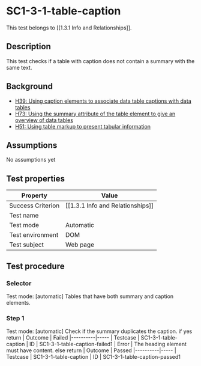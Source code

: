 
# SC1-3-1-table-caption 
This test belongs to [[1.3.1 Info and Relationships]].

## Description
This test checks if a table with caption does not contain a summary with the same text.

## Background
- [H39: Using caption elements to associate data table captions with data tables](http://www.w3.org/TR/WCAG20-TECHS/H39.html)
- [H73: Using the summary attribute of the table element to give an overview of data tables](http://www.w3.org/TR/2015/NOTE-WCAG20-TECHS-20150226/H73.html)
- [H51: Using table markup to present tabular information](http://www.w3.org/TR/2015/NOTE-WCAG20-TECHS-20150226/H51.html)

## Assumptions
No assumptions yet

## Test properties
| Property          | Value
|-------------------|----
| Success Criterion | [[1.3.1 Info and Relationships]]
| Test name         |
| Test mode         | Automatic
| Test environment  | DOM
| Test subject      | Web page

## Test procedure
### Selector
Test mode: [automatic]
Tables that have both summary and caption elements.
### Step 1
Test mode: [automatic]
Check if the summary duplicates the caption.
if yes return
| Outcome  | Failed
|----------|-----
| Testcase | SC1-3-1-table-caption
| ID       | SC1-3-1-table-caption-failed1
| Error    | The heading element must have content.
else return
| Outcome  | Passed
|----------|-----
| Testcase | SC1-3-1-table-caption
| ID       | SC1-3-1-table-caption-passed1
